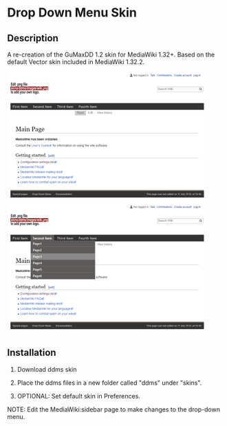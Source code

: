 # Drop Down Menu Skin

## Description
A re-creation of the GuMaxDD 1.2 skin for MediaWiki 1.32+. Based on the default Vector skin included in MediaWiki 1.32.2.

<a href="./screenshots/ddms1.png"><img src="./screenshots/ddms1.png" width="466" height="303"></a>
<a href="./screenshots/ddms2.png"><img src="./screenshots/ddms2.png" width="466" height="303"></a>

## Installation
1. Download ddms skin

2. Place the ddms files in a new folder called "ddms" under "skins".

3. OPTIONAL: Set default skin in Preferences.

NOTE: Edit the MediaWiki:sidebar page to make changes to the drop-down menu.
